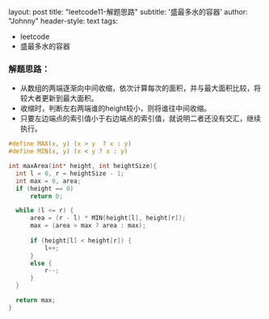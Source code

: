 layout: post
title: "leetcode11-解题思路"
subtitle: '盛最多水的容器'
author: "Johnny"
header-style: text
tags:

  - leetcode
  - 盛最多水的容器
  
 ### 解题思路：
  - 从数组的两端逐渐向中间收缩，依次计算每次的面积，并与最大面积比较，将较大者更新到最大面积。
  - 收缩时，判断左右两端谁的height较小，则将谁往中间收缩。
  - 只要左边端点的索引值小于右边端点的索引值，就说明二者还没有交汇，继续执行。
  
  ```c
  #define MAX(x, y) (x > y  ? x : y)
#define MIN(x, y) (x < y ? x : y)

int maxArea(int* height, int heightSize){
    int l = 0, r = heightSize - 1;
    int max = 0, area;
    if (height == 0)
        return 0;

    while (l <= r) {
        area = (r - l) * MIN(height[l], height[r]);
        max = (area > max ? area : max);
        
        if (height[l] < height[r]) {
            l++;
        }
        else {
            r--;
        }
    }

    return max;
}
```
